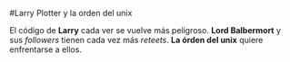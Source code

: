#Larry Plotter y la orden del unix

El código de **Larry** cada ver se vuelve más peligroso.
**Lord Balbermort** y sus *followers* tienen cada vez más *reteets*.
**La órden del unix** quiere enfrentarse a ellos.